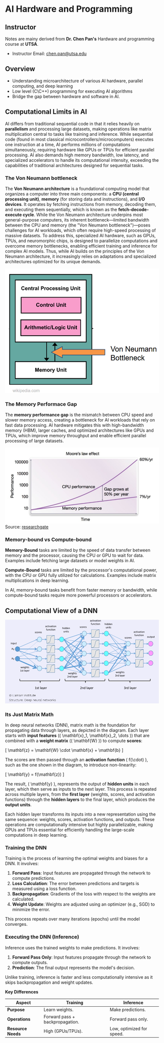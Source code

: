 # AI Hardware and Programming
## Instructor

Notes are mainy derived from **Dr. Chen Pan's** Hardware and programming course at **UTSA**.

- Instructor Email: chen.pan@utsa.edu


## Overview

- Understanding microarchitecture of various AI hardware, parallel computing, and deep learning
- Low level (C\C++) programming for executing AI algorithms
- Bridge the gap between hardware and software in AI.

## Computational Limits in AI

AI differs from traditional sequential code in that it relies heavily on **parallelism** and processing large datasets, making operations like matrix multiplication central to tasks like training and inference. While sequential code (found in most classical microcontrollers/microcomputers) executes one instruction at a time, AI performs millions of computations simultaneously, requiring hardware like GPUs or TPUs for efficient parallel processing. AI also demands high memory bandwidth, low latency, and specialized accelerators to handle its computational intensity, exceeding the capabilities of traditional architectures designed for sequential tasks.

### The Von Neumann bottleneck

The **Von Neumann architecture** is a foundational computing model that organizes a computer into three main components: a **CPU (central processing unit)**, **memory** (for storing data and instructions), and **I/O devices**. It operates by fetching instructions from memory, decoding them, and executing them sequentially, which is known as the **fetch-decode-execute cycle**. While the Von Neumann architecture underpins most general-purpose computers, its inherent bottleneck—limited bandwidth between the CPU and memory (the "Von Neumann bottleneck")—poses challenges for AI workloads, which often require high-speed processing of massive datasets. To address this, specialized AI hardware, such as GPUs, TPUs, and neuromorphic chips, is designed to parallelize computations and overcome memory bottlenecks, enabling efficient training and inference for complex AI models. Thus, while AI builds on the principles of the Von Neumann architecture, it increasingly relies on adaptations and specialized architectures optimized for its unique demands.

![Von Neumann bottleneck](../assets/vonn.png)

### The Memory Performace Gap
The **memory performance gap** is the mismatch between CPU speed and slower memory access, creating a bottleneck for AI workloads that rely on fast data processing. AI hardware mitigates this with high-bandwidth memory (HBM), larger caches, and optimized architectures like GPUs and TPUs, which improve memory throughput and enable efficient parallel processing of large datasets.

![Memory Gap](../assets/memory_gap.png)
Source: [researchgate](https://www.researchgate.net/figure/Trend-of-processing-vs-memory-performance-on-time-Hardware-parallelism-eg-in-the_fig3_329400858)

### Memory-bound vs Compute-bound

**Memory-Bound** tasks are limited by the speed of data transfer between memory and the processor, causing the CPU or GPU to wait for data. Examples include fetching large datasets or model weights in AI.

**Compute-Bound** tasks are limited by the processor's computational power, with the CPU or GPU fully utilized for calculations. Examples include matrix multiplications in deep learning.

In AI, memory-bound tasks benefit from faster memory or bandwidth, while compute-bound tasks require more powerful processors or accelerators.


## Computational View of a DNN

![DNN](../assets/dnn.png)

### Its Just Matrix Math
In deep neural networks (DNN), matrix math is the foundation for propagating data through layers, as depicted in the diagram. Each layer starts with **input features** (\( \mathbf{x}_1, \mathbf{x}_2, \dots \)) that are combined with a **weight matrix** (\( \mathbf{W} \)) to compute **scores**:

\[
\mathbf{z} = \mathbf{W} \cdot \mathbf{x} + \mathbf{b}
\]

The scores are then passed through an **activation function** \( f(\cdot) \), such as the one shown in the diagram, to introduce non-linearity:

\[
\mathbf{y} = f(\mathbf{z})
\]

The result, \( \mathbf{y} \), represents the output of **hidden units** in each layer, which then serve as inputs to the next layer. This process is repeated across multiple layers, from the **first layer** (weights, scores, and activation functions) through the **hidden layers** to the final layer, which produces the **output units**.

Each hidden layer transforms its inputs into a new representation using the same sequence: weights, scores, activation functions, and outputs. These operations are computationally intensive but highly parallelizable, making GPUs and TPUs essential for efficiently handling the large-scale computations in deep learning.

### Training the DNN
Training is the process of learning the optimal weights and biases for a DNN. It involves:

1. **Forward Pass**: Input features are propagated through the network to compute predictions.
2. **Loss Calculation**: The error between predictions and targets is measured using a loss function.
3. **Backpropagation**: Gradients of the loss with respect to the weights are calculated.
4. **Weight Update**: Weights are adjusted using an optimizer (e.g., SGD) to minimize the error.

This process repeats over many iterations (epochs) until the model converges.

### Executing the DNN (Inference) 
Inference uses the trained weights to make predictions. It involves:

1. **Forward Pass Only**: Input features propagate through the network to compute outputs.
2. **Prediction**: The final output represents the model's decision.

Unlike training, inference is faster and less computationally intensive as it skips backpropagation and weight updates.

**Key Differences**

| **Aspect**       | **Training**                       | **Inference**                    |
|-------------------|-----------------------------------|----------------------------------|
| **Purpose**       | Learn weights.                   | Make predictions.                |
| **Operations**    | Forward pass + backpropagation.  | Forward pass only.               |
| **Resource Needs**| High (GPUs/TPUs).                | Low, optimized for speed.        |
